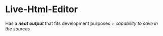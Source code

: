<h1>
	Live-Html-Editor
</h1>

<p>
	Has a <i><b>neat output</b> </i>that fits development purposes <i>+ capability to save in the sources</i>
</p>